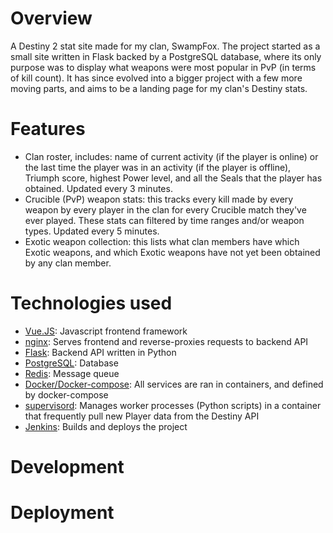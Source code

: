# Overview

A Destiny 2 stat site made for my clan, SwampFox. The project started as a small site written in Flask backed by a PostgreSQL database, where its only purpose was to display what weapons were most popular in PvP (in terms of kill count). It has since evolved into a bigger project with a few more moving parts, and aims to be a landing page for my clan's Destiny stats.

# Features
* Clan roster, includes: name of current activity (if the player is online) or the last time the player was in an activity (if the player is offline), Triumph score, highest Power level, and all the Seals that the player has obtained. Updated every 3 minutes.
* Crucible (PvP) weapon stats: this tracks every kill made by every weapon by every player in the clan for every Crucible match they've ever played. These stats can filtered by time ranges and/or weapon types. Updated every 5 minutes.
* Exotic weapon collection: this lists what clan members have which Exotic weapons, and which Exotic weapons have not yet been obtained by any clan member.

# Technologies used

* [Vue.JS](https://vuejs.org/): Javascript frontend framework
* [nginx](https://www.nginx.com/): Serves frontend and reverse-proxies requests to backend API
* [Flask](http://flask.pocoo.org/): Backend API written in Python
* [PostgreSQL](https://www.postgresql.org/): Database
* [Redis](https://redis.io/): Message queue
* [Docker/Docker-compose](https://www.docker.com/): All services are ran in containers, and defined by docker-compose
* [supervisord](http://supervisord.org/): Manages worker processes (Python scripts) in a container that frequently pull new Player data from the Destiny API
* [Jenkins](https://jenkins.io/): Builds and deploys the project

# Development

# Deployment
